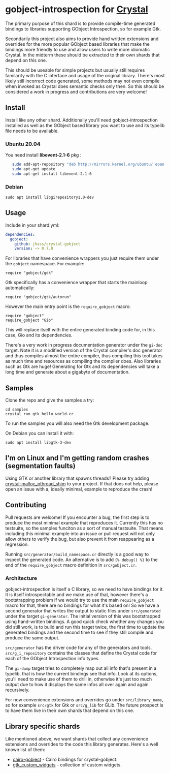 # gobject-introspection for [Crystal](http://crystal-lang.org)

The primary purpose of this shard is to provide compile-time generated
bindings to libraries supporting GObject Introspection, so for example Gtk.

Secondarily this project also aims to provide hand written extensions and
overrides for the more popular GObject based libraries that make the bindings
more friendly to use and allow users to write more idiomatic Crystal.
In the midterm these should be extracted to their own shards that depend on this one.

This should be useable for simple projects but usually still requires familarity with
the C interface and usage of the original library. There's most likely still
incorrect code generated, some methods may not even compile when invoked as
Crystal does semantic checks only then. So this should be considered a work in
progress and contributions are very welcome!

## Install

Install like any other shard. Additionally you'll need gobject-introspection installed
as well as the GObject based library you want to use and its typelib file needs to be
available.

### Ubuntu 20.04

You need install **libevent-2.1-6** pkg :  
```sh
   sudo add-apt-repository "deb http://mirrors.kernel.org/ubuntu/ eoan main"
   sudo apt-get update
   sudo apt-get install libevent-2.1-6
```

### Debian

```
sudo apt install libgirepository1.0-dev
```

## Usage

Include in your shard.yml:
```yaml
dependencies:
  gobject:
    github: jhass/crystal-gobject
    version: ~> 0.7.0
```

For libraries that have convenience wrappers you just require them under the `gobject`
namespace. For example:

```cr
require "gobject/gdk"
```

Gtk specifically has a convenience wrapper that starts the mainloop automatically:

```cr
require "gobject/gtk/autorun"
```

However the main entry point is the `require_gobject` macro:


```cr
require "gobject"
require_gobject "Gio"
```

This will replace itself with the entire generated binding code for, in this case,
Gio and its dependencies.

There's a very work in progress documentation generator under the `gi-doc` target.
Note it is a modified version of the Crystal compiler's doc generator and thus
compiles almost the entire compiler, thus compiling this tool takes as much time
and resources as compiling the compiler does. Also libraries such as Gtk are huge! Generating
for Gtk and its dependencies will take a long time and generate about a gigabyte
of documentation.

## Samples

Clone the repo and give the samples a try:
```
cd samples
crystal run gtk_hello_world.cr
```

To run the samples you will also need the Gtk development package.

On Debian you can install it with:
```
sudo apt install libgtk-3-dev
```


## I'm on Linux and I'm getting random crashes (segmentation faults)

Using GTK or another library that spawns threads? Please try adding
[crystal-malloc_pthread_shim](https://github.com/jhass/crystal-malloc_pthread_shim) to your project.
If that does not help, please open an issue with a, ideally minimal, example to reproduce the crash!


## Contributing

Pull requests are welcome! If you encounter a bug, the first step is to produce
the most minimal example that reproduces it. Currently this has no testsuite,
so the samples funciton as a sort of manual testsuite. That means including this minimal
example into an issue or pull request will not only allow others to verify the bug,
but also prevent it from reappearing as a regression.

Running `src/generator/build_namespace.cr` directly is a good way to inspect the generated code.
An alternative is to add `{% debug() %}` to the end of the `require_gobject`
macro definition in `src/gobject.cr`.

### Architecture

gobject-introspection is itself a C library, so we need to have bindings for it.
It is itself introspectable and we make use of that, however there's a bootstrapping
problem if we would try to use the main `require_gobject` macro for that, there are
no bindings for what it's based on! So we have a second generator that writes the output
to static files under `src/generated` under the target `gi-generator`. The initial version
of this was bootstrapped using hand-written bindings. A good quick check whether any changes
you did still work, is to build and run this target twice, the first time to update the generated
bindings and the second time to see if they still compile and produce the same output.

`src/generator` has the driver code for any of the generators and tools. `src/g_i_repository`
contains the classes that define the Crystal code for each of the GObject Introspection info types.

The `gi-dump` target tries to completely map out all info that's present in a typelib, that is
how the current bindings see that info. Look at its options, you'll need to make use
of them to drill in, otherwise it's just too much output due to how it displays
the same infos all over again and again recursively.

For now convenience extensions and overrides go under `src/library_name`, so for example `src/gtk` for Gtk or `src/g_lib` for GLib.
The future prospect is to have them live in their own shards that depend on this one.

## Library specific shards

Like mentioned above, we want shards that collect any convenience extensions and overrides to the code this library generates.
Here's a well known list of  them:

- [cairo-gobject](https://github.com/viachpaliy/cairo-gobject) - Cairo bindings for crystal-gobject.
- [gtk_custom_widgets](https://github.com/viachpaliy/gtk_custom_widgets) - collection of custom widgets.
